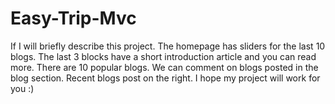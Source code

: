 # Easy-Trip-Mvc
If I will briefly describe this project. The homepage has sliders for the last 10 blogs. The last 3 blocks have a short introduction article and you can read more. There are 10 popular blogs. We can comment on blogs posted in the blog section. Recent blogs post on the right.  I hope my project will work for you :)
